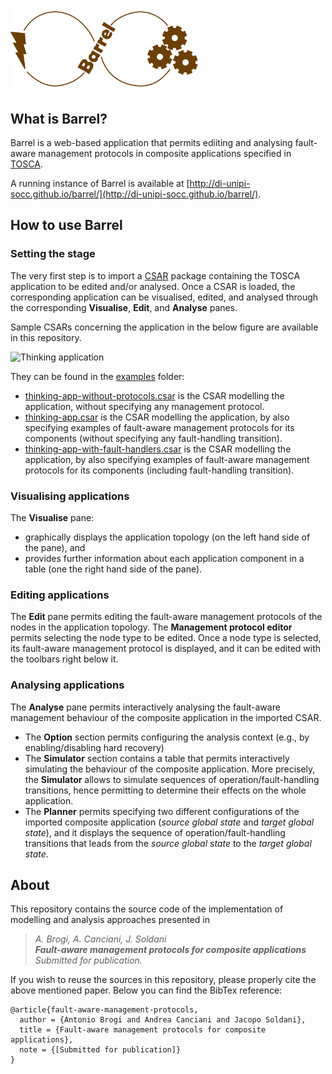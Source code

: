 <p align="left">
  <img src="img/barrel-logo.png" width="300"/>
</p>


## What is Barrel?
Barrel is a web-based application that permits ediiting and analysing fault-aware management protocols in composite applications specified in [TOSCA](http://docs.oasis-open.org/tosca/TOSCA/v1.0/TOSCA-v1.0.html).

A running instance of Barrel is available at [http://di-unipi-socc.github.io/barrel/](http://di-unipi-socc.github.io/barrel/). 

## How to use Barrel
### Setting the stage
The very first step is to import a [CSAR](http://docs.oasis-open.org/tosca/TOSCA/v1.0/os/TOSCA-v1.0-os.html#_Toc356403711) package containing the TOSCA application to be edited and/or analysed. Once a CSAR is loaded, the corresponding application can be visualised, edited, and analysed through the corresponding __Visualise__, __Edit__, and __Analyse__ panes.

Sample CSARs concerning the application in the below figure are available in this repository.

![Thinking application](https://raw.githubusercontent.com/di-unipi-socc/barrel/master/examples/thinking-app.png)

They can be found in the [examples](https://github.com/di-unipi-socc/barrel/tree/master/examples) folder:
* [thinking-app-without-protocols.csar](https://github.com/di-unipi-socc/barrel/raw/master/examples/thinking-app-without-protocols.csar) is the CSAR modelling the application, without specifying any management protocol.
* [thinking-app.csar](https://github.com/di-unipi-socc/barrel/raw/master/examples/thinking-app.csar) is the CSAR modelling the application, by also specifying examples of fault-aware management protocols for its components (without specifying any fault-handling transition).
* [thinking-app-with-fault-handlers.csar](https://github.com/di-unipi-socc/barrel/raw/master/examples/thinking-app-with-fault-handlers.csar) is the CSAR modelling the application, by also specifying examples of fault-aware management protocols for its components (including fault-handling transition).

### Visualising applications

The __Visualise__ pane:
* graphically displays the application topology (on the left hand side of the pane), and
* provides further information about each application component in a table (one the right hand side of the pane). 

### Editing applications

The __Edit__ pane permits editing the fault-aware management protocols of the nodes in the application topology. 
The __Management protocol editor__ permits selecting the node type to be edited. 
Once a node type is selected, its fault-aware management protocol is displayed, and it can be edited with the toolbars right below it.

### Analysing applications

The __Analyse__ pane permits interactively analysing the fault-aware management behaviour of the composite application in the imported CSAR.
* The __Option__ section permits configuring the analysis context (e.g., by enabling/disabling hard recovery) 
* The __Simulator__ section contains a table that permits interactively simulating the behaviour of the composite application. More precisely, the __Simulator__ allows to simulate sequences of operation/fault-handling transitions, hence permitting to determine their effects on the whole application. 
* The __Planner__ permits specifying two different configurations of the imported composite  application (*source global state* and *target global state*), and it displays the sequence of operation/fault-handling transitions that leads from the *source global state* to the *target global state*.

## About
This repository contains the source code of the implementation of modelling and analysis approaches presented in 
> _A. Brogi, A. Canciani, J. Soldani <br>
> **Fault-aware management protocols for composite applications** <br>
> Submitted for publication._ 

If you wish to reuse the sources in this repository, please properly cite the above mentioned paper. Below you can find the BibTex reference:
```
@article{fault-aware-management-protocols,
  author = {Antonio Brogi and Andrea Canciani and Jacopo Soldani},
  title = {Fault-aware management protocols for composite applications},
  note = {[Submitted for publication]}
}
```
